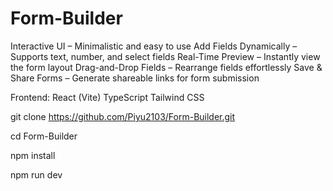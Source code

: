 # Form-Builder


Interactive UI – Minimalistic and easy to use
Add Fields Dynamically – Supports text, number, and select fields
Real-Time Preview – Instantly view the form layout
Drag-and-Drop Fields – Rearrange fields effortlessly
Save & Share Forms – Generate shareable links for form submission


Frontend:
React (Vite)
TypeScript
Tailwind CSS



git clone https://github.com/Piyu2103/Form-Builder.git

cd Form-Builder

npm install

npm run dev

